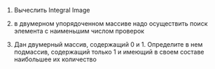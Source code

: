 1. Вычеслить Integral Image
2. в двумерном упорядоченном массиве надо осуществить поиск элемента с наименьшим 
   числом проверок

3. Дан двумерный массив, содержащий 0 и 1. Определите в нем подмассив, 
   содержащий только 1 и имеющий в своем составе наибольшее их количество